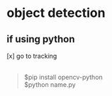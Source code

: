 # object detection 

## if using python
[x]  go to tracking <br><br>
> $pip install opencv-python <br>
> $python name.py

